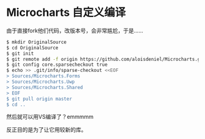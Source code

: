# Microcharts 自定义编译

由于直接fork他们代码，改版本号，会非常尴尬，于是……

```bash
$ mkdir OriginalSource
$ cd OriginalSource
$ git init
$ git remote add -f origin https://github.com/aloisdeniel/Microcharts.git
$ git config core.sparsecheckout true
$ echo >> .git/info/sparse-checkout <<EOF
> Sources/Microcharts.Forms
> Sources/Microcharts.Uwp
> Sources/Microcharts.Shared
> EOF
$ git pull origin master
$ cd ..
```

然后就可以用VS编译了？emmmmm

反正目的是为了让它用较新的库。